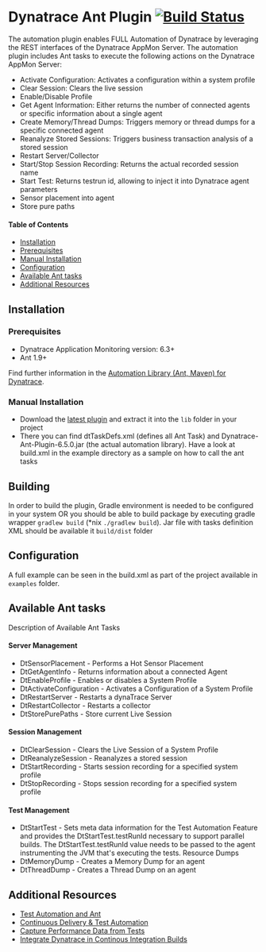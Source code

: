 # Dynatrace Ant Plugin [![Build Status](https://travis-ci.org/Dynatrace/Dynatrace-Ant-Plugin.svg?branch=master)](https://travis-ci.org/Dynatrace/Dynatrace-Ant-Plugin)


The automation plugin enables FULL Automation of Dynatrace by leveraging the REST interfaces of the Dynatrace AppMon Server. The automation plugin includes Ant tasks to execute the following actions on the Dynatrace AppMon Server:
* Activate Configuration: Activates a configuration within a system profile
* Clear Session: Clears the live session
* Enable/Disable Profile
* Get Agent Information: Either returns the number of connected agents or specific information about a single agent
* Create Memory/Thread Dumps: Triggers memory or thread dumps for a specific connected agent
* Reanalyze Stored Sessions: Triggers business transaction analysis of a stored session
* Restart Server/Collector
* Start/Stop Session Recording: Returns the actual recorded session name
* Start Test: Returns testrun id, allowing to inject it into Dynatrace agent parameters
* Sensor placement into agent
* Store pure paths

#### Table of Contents

* [Installation](#installation)
 * [Prerequisites](#prerequisites)
 * [Manual Installation](#manual_installation)
* [Configuration](#configuration)
* [Available Ant tasks](#tasks)
* [Additional Resources](#resources)

## <a name="installation"></a>Installation

### <a name="prerequisites"></a>Prerequisites

* Dynatrace Application Monitoring version: 6.3+
* Ant 1.9+

Find further information in the [Automation Library (Ant, Maven) for Dynatrace](https://community.dynatrace.com/community/display/DL/Automation+Library+%28Ant,+Maven%29+for+Dynatrace).

### <a name="manual_installation"></a>Manual Installation

* Download the [latest plugin](https://github.com/Dynatrace/Dynatrace-Ant-Plugin/releases) and extract it into the `lib` folder in your project
* There you can find dtTaskDefs.xml (defines all Ant Task) and Dynatrace-Ant-Plugin-6.5.0.jar (the actual automation library).
Have a look at build.xml in the example directory as a sample on how to call the ant tasks

## Building
In order to build the plugin, Gradle environment is needed to be configured in your system OR you should be able to build package by executing gradle wrapper `gradlew build` (*nix `./gradlew build`). Jar file with tasks definition XML should be available it `build/dist` folder

## <a name="configuration"></a>Configuration
A full example can be seen in the build.xml as part of the project available in `examples` folder.

## <a name="tasks"></a>Available Ant tasks
Description of Available Ant Tasks

#### Server Management
* DtSensorPlacement - Performs a Hot Sensor Placement
* DtGetAgentInfo - Returns information about a connected Agent
* DtEnableProfile - Enables or disables a System Profile
* DtActivateConfiguration - Activates a Configuration of a System Profile
* DtRestartServer - Restarts a dynaTrace Server
* DtRestartCollector - Restarts a collector
* DtStorePurePaths - Store current Live Session

#### Session Management
* DtClearSession - Clears the Live Session of a System Profile
* DtReanalyzeSession - Reanalyzes a stored session
* DtStartRecording - Starts session recording for a specified system profile
* DtStopRecording - Stops session recording for a specified system profile

#### Test Management
* DtStartTest - Sets meta data information for the Test Automation Feature and provides the DtStartTest.testRunId necessary to support parallel builds. The DtStartTest.testRunId value needs to be passed to the agent instrumenting the JVM that's executing the tests.
Resource Dumps
* DtMemoryDump - Creates a Memory Dump for an agent
* DtThreadDump - Creates a Thread Dump on an agent

## <a name="resources"></a>Additional Resources
- [Test Automation and Ant](https://community.dynatrace.com/community/display/DOCDT63/Test+Automation+and+Ant)
- [Continuous Delivery & Test Automation](https://community.dynatrace.com/community/pages/viewpage.action?pageId=215161284)
- [Capture Performance Data from Tests](https://community.dynatrace.com/community/display/DOCDT63/Capture+Performance+Data+from+Tests)
- [Integrate Dynatrace in Continous Integration Builds](https://community.dynatrace.com/community/display/DOCDT63/Integrate+Dynatrace+in+Continuous+Integration+Builds)

